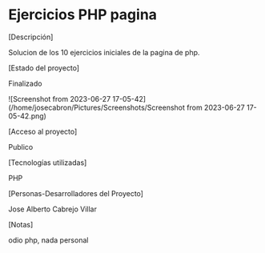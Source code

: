# Ejercicios PHP pagina

[Descripción]

Solucion de los 10 ejercicios iniciales de la pagina de php.

[Estado del proyecto]

Finalizado

![Screenshot from 2023-06-27 17-05-42](/home/josecabron/Pictures/Screenshots/Screenshot from 2023-06-27 17-05-42.png)

[Acceso al proyecto]

Publico

[Tecnologías utilizadas]

PHP

[Personas-Desarrolladores del Proyecto]

Jose Alberto Cabrejo Villar

[Notas]

odio php, nada personal